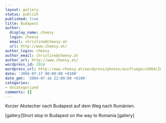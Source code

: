 ```yaml
---
layout: gallery
status: publish
published: true
title: Budapest
author:
  display_name: cheesy
  login: cheesy
  email: christine@cheesy.at
  url: http://www.cheesy.at/
author_login: cheesy
author_email: christine@cheesy.at
author_url: http://www.cheesy.at/
wordpress_id: 1914
wordpress_url: http://www.cheesy.at/wordpress/photos/ausfluege/x2004/2004-07-17/
date: '2004-07-17 00:00:00 +0100'
date_gmt: '2004-07-16 22:00:00 +0100'
categories:
- Uncategorized
comments: []
---
```

<!--:de-->Kurzer Abstecher nach Budapest auf dem Weg nach Rumänien.
[gallery]<!--:--><!--:en-->Short stop in Budapest on the way to Romania.[gallery]<!--:-->
